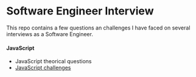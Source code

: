 # Software Engineer Interview

This repo contains a few questions an challenges I have faced on several interviews as a Software Engineer.

#### JavaScript
- JavaScript theorical questions
- [JavaScript challenges](js-challenges.md)